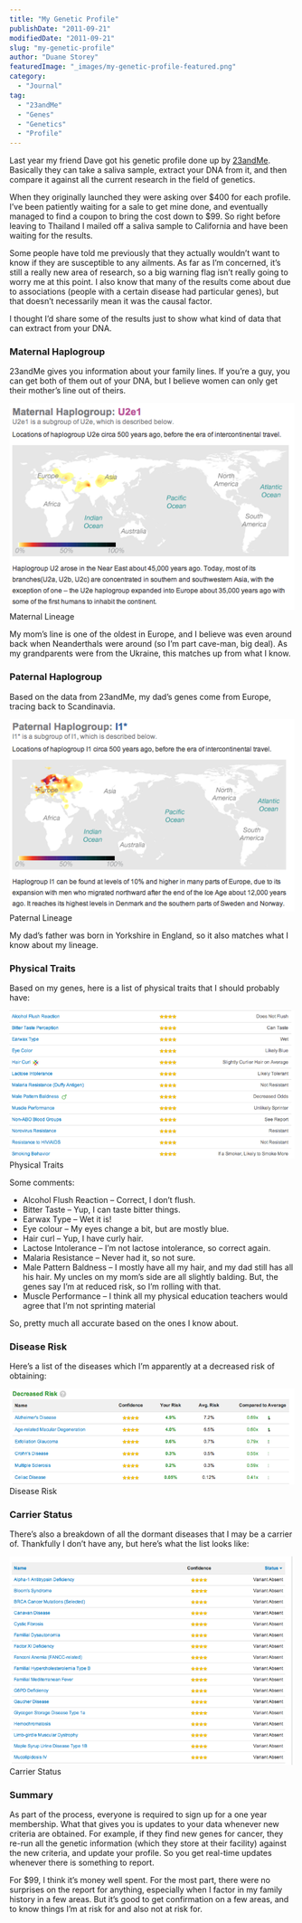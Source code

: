 ```yaml
---
title: "My Genetic Profile"
publishDate: "2011-09-21"
modifiedDate: "2011-09-21"
slug: "my-genetic-profile"
author: "Duane Storey"
featuredImage: "_images/my-genetic-profile-featured.png"
category:
  - "Journal"
tag:
  - "23andMe"
  - "Genes"
  - "Genetics"
  - "Profile"
---
```


Last year my friend Dave got his genetic profile done up by [23andMe](http://23andme.com). Basically they can take a saliva sample, extract your DNA from it, and then compare it against all the current research in the field of genetics.

When they originally launched they were asking over $400 for each profile. I’ve been patiently waiting for a sale to get mine done, and eventually managed to find a coupon to bring the cost down to $99. So right before leaving to Thailand I mailed off a saliva sample to California and have been waiting for the results.

Some people have told me previously that they actually wouldn’t want to know if they are susceptible to any ailments. As far as I’m concerned, it’s still a really new area of research, so a big warning flag isn’t really going to worry me at this point. I also know that many of the results come about due to associations (people with a certain disease had particular genes), but that doesn’t necessarily mean it was the causal factor.

I thought I’d share some of the results just to show what kind of data that can extract from your DNA.

### Maternal Haplogroup

23andMe gives you information about your family lines. If you’re a guy, you can get both of them out of your DNA, but I believe women can only get their mother’s line out of theirs.

[![](_images/my-genetic-profile-1.png "Maternal Lineage")](_images/my-genetic-profile-1.png)Maternal Lineage



My mom’s line is one of the oldest in Europe, and I believe was even around back when Neanderthals were around (so I’m part cave-man, big deal). As my grandparents were from the Ukraine, this matches up from what I know.

### Paternal Haplogroup

Based on the data from 23andMe, my dad’s genes come from Europe, tracing back to Scandinavia.

[![](_images/my-genetic-profile-2.png "Paternal Lineage")](_images/my-genetic-profile-2.png)Paternal Lineage



My dad’s father was born in Yorkshire in England, so it also matches what I know about my lineage.

### Physical Traits

Based on my genes, here is a list of physical traits that I should probably have:

[![](_images/my-genetic-profile-3.png "Physical Traits")](_images/my-genetic-profile-3.png)Physical Traits



Some comments:

- Alcohol Flush Reaction – Correct, I don’t flush.
- Bitter Taste – Yup, I can taste bitter things.
- Earwax Type – Wet it is!
- Eye colour – My eyes change a bit, but are mostly blue.
- Hair curl – Yup, I have curly hair.
- Lactose Intolerance – I’m not lactose intolerance, so correct again.
- Malaria Resistance – Never had it, so not sure.
- Male Pattern Baldness – I mostly have all my hair, and my dad still has all his hair. My uncles on my mom’s side are all slightly balding. But, the genes say I’m at reduced risk, so I’m rolling with that.
- Muscle Performance – I think all my physical education teachers would agree that I’m not sprinting material

So, pretty much all accurate based on the ones I know about.

### Disease Risk

Here’s a list of the diseases which I’m apparently at a decreased risk of obtaining:

[![](_images/my-genetic-profile-4.png "Disease Risk")](_images/my-genetic-profile-4.png)Disease Risk



### Carrier Status

There’s also a breakdown of all the dormant diseases that I may be a carrier of. Thankfully I don’t have any, but here’s what the list looks like:

[![](_images/my-genetic-profile-5.png "Carrier Status")](_images/my-genetic-profile-5.png)Carrier Status



### Summary

As part of the process, everyone is required to sign up for a one year membership. What that gives you is updates to your data whenever new criteria are obtained. For example, if they find new genes for cancer, they re-run all the genetic information (which they store at their facility) against the new criteria, and update your profile. So you get real-time updates whenever there is something to report.

For $99, I think it’s money well spent. For the most part, there were no surprises on the report for anything, especially when I factor in my family history in a few areas. But it’s good to get confirmation on a few areas, and to know things I’m at risk for and also not at risk for.